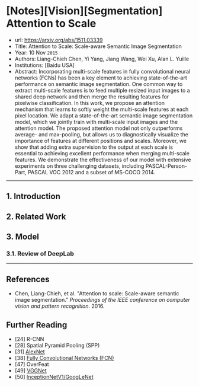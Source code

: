 # [Notes][Vision][Segmentation] Attention to Scale

* url: https://arxiv.org/abs/1511.03339
* Title: Attention to Scale: Scale-aware Semantic Image Segmentation
* Year: 10 Nov `2015`
* Authors: Liang-Chieh Chen, Yi Yang, Jiang Wang, Wei Xu, Alan L. Yuille
* Institutions: [Baidu USA]
* Abstract: Incorporating multi-scale features in fully convolutional neural networks (FCNs) has been a key element to achieving state-of-the-art performance on semantic image segmentation. One common way to extract multi-scale features is to feed multiple resized input images to a shared deep network and then merge the resulting features for pixelwise classification. In this work, we propose an attention mechanism that learns to softly weight the multi-scale features at each pixel location. We adapt a state-of-the-art semantic image segmentation model, which we jointly train with multi-scale input images and the attention model. The proposed attention model not only outperforms average- and max-pooling, but allows us to diagnostically visualize the importance of features at different positions and scales. Moreover, we show that adding extra supervision to the output at each scale is essential to achieving excellent performance when merging multi-scale features. We demonstrate the effectiveness of our model with extensive experiments on three challenging datasets, including PASCAL-Person-Part, PASCAL VOC 2012 and a subset of MS-COCO 2014.

----------------------------------------------------------------------------------------------------

## 1. Introduction

## 2. Related Work

## 3. Model

### 3.1. Review of DeepLab



----------------------------------------------------------------------------------------------------

## References

* Chen, Liang-Chieh, et al. "Attention to scale: Scale-aware semantic image segmentation." *Proceedings of the IEEE conference on computer vision and pattern recognition*. 2016.

## Further Reading

* [24] R-CNN
* [28] Spatial Pyramid Pooling (SPP)
* [31] [AlexNet](https://zhuanlan.zhihu.com/p/565285454)
* [38] [Fully Convolutional Networks (FCN)](https://zhuanlan.zhihu.com/p/561031110)
* [47] OverFeat
* [49] [VGGNet](https://zhuanlan.zhihu.com/p/563314926)
* [50] [InceptionNetV1/GoogLeNet](https://zhuanlan.zhihu.com/p/564141144)
